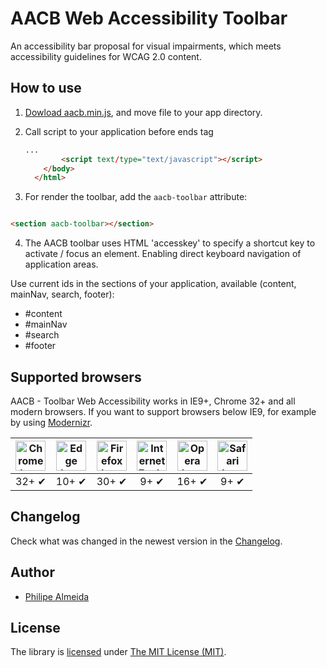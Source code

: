 

# AACB Web Accessibility Toolbar

An accessibility bar proposal for visual impairments, which meets 
accessibility guidelines for WCAG 2.0 content.

## How to use


1. [Dowload aacb.min.js](https://raw.githubusercontent.com/philipe-almeida/aacb_toolbar/master/aacb.min.js), and move file to your app directory.

2. Call script to your application before ends tag

    ```html
    ...
            <script text/type="text/javascript"></script>
        </body>
      </html>
    ```
    
3. For render the toolbar, add the `aacb-toolbar` attribute:

```html

<section aacb-toolbar></section>

```
    
4. The AACB toolbar uses HTML 'accesskey' to specify a shortcut key to activate / focus an element. Enabling direct keyboard navigation of application areas.

Use current ids in the sections of your application, available (content, mainNav, search, footer):

<!-- TOC depthFrom:2 -->

- #content
- #mainNav
- #search
- #footer

<!-- /TOC -->

## Supported browsers

AACB - Toolbar Web Accessibility works in IE9+, Chrome 32+ and all modern browsers. 
If you want to support browsers below IE9, for example by using [Modernizr](https://modernizr.com/).

| <img src="https://clipboardjs.com/assets/images/chrome.png" width="48px" height="48px" alt="Chrome logo"> | <img src="https://clipboardjs.com/assets/images/edge.png" width="48px" height="48px" alt="Edge logo"> | <img src="https://clipboardjs.com/assets/images/firefox.png" width="48px" height="48px" alt="Firefox logo"> | <img src="https://clipboardjs.com/assets/images/ie.png" width="48px" height="48px" alt="Internet Explorer logo"> | <img src="https://clipboardjs.com/assets/images/opera.png" width="48px" height="48px" alt="Opera logo"> | <img src="https://clipboardjs.com/assets/images/safari.png" width="48px" height="48px" alt="Safari logo"> |
|:---:|:---:|:---:|:---:|:---:|:---:|
| 32+ ✔ | 10+ ✔ | 30+ ✔ | 9+ ✔ | 16+ ✔ | 9+ ✔ |

## Changelog

Check what was changed in the newest version in the [Changelog](https://github.com/philipe-almeida/aacb_toolbar/master/CHANGELOG.md).

## Author

  - [Philipe Almeida](https://github.com/philipe-almeida)
  
  ## License

The library is [licensed](https://github.com/philipe-almeida/aacb_toolbar/blob/master/LICENSE) under [The MIT License (MIT)](http://choosealicense.com/licenses/mit/).
